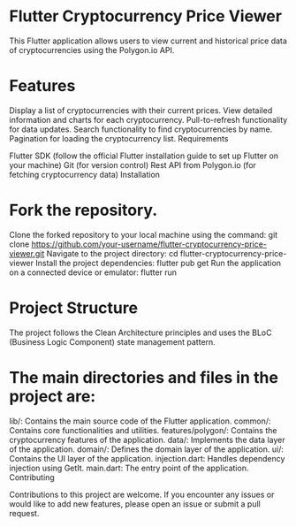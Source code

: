 # Flutter Cryptocurrency Price Viewer

This Flutter application allows users to view current and historical price data of cryptocurrencies using the Polygon.io API.

# Features

Display a list of cryptocurrencies with their current prices.
View detailed information and charts for each cryptocurrency.
Pull-to-refresh functionality for data updates.
Search functionality to find cryptocurrencies by name.
Pagination for loading the cryptocurrency list.
Requirements

Flutter SDK (follow the official Flutter installation guide to set up Flutter on your machine)
Git (for version control)
Rest API from Polygon.io (for fetching cryptocurrency data)
Installation

# Fork the repository.
Clone the forked repository to your local machine using the command:
git clone https://github.com/your-username/flutter-cryptocurrency-price-viewer.git
Navigate to the project directory:
cd flutter-cryptocurrency-price-viewer
Install the project dependencies:
flutter pub get
Run the application on a connected device or emulator:
flutter run

# Project Structure

The project follows the Clean Architecture principles and uses the BLoC (Business Logic Component) state management pattern.

# The main directories and files in the project are:

lib/: Contains the main source code of the Flutter application.
common/: Contains core functionalities and utilities.
features/polygon/: Contains the cryptocurrency features of the application.
data/: Implements the data layer of the application.
domain/: Defines the domain layer of the application.
ui/: Contains the UI layer of the application.
injection.dart: Handles dependency injection using GetIt.
main.dart: The entry point of the application.
Contributing

Contributions to this project are welcome. If you encounter any issues or would like to add new features, please open an issue or submit a pull request.
